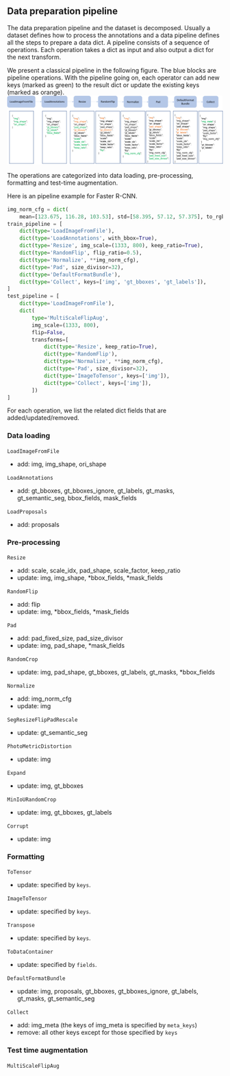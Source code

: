 ## Data preparation pipeline

The data preparation pipeline and the dataset is decomposed. Usually a dataset
defines how to process the annotations and a data pipeline defines all the steps to prepare a data dict.
A pipeline consists of a sequence of operations. Each operation takes a dict as input and also output a dict for the next transform.

We present a classical pipeline in the following figure. The blue blocks are pipeline operations. With the pipeline going on, each operator can add new keys (marked as green) to the result dict or update the existing keys (marked as orange).
![pipeline figure](demo/data_pipeline.png)

The operations are categorized into data loading, pre-processing, formatting and test-time augmentation.

Here is an pipeline example for Faster R-CNN.
```python
img_norm_cfg = dict(
    mean=[123.675, 116.28, 103.53], std=[58.395, 57.12, 57.375], to_rgb=True)
train_pipeline = [
    dict(type='LoadImageFromFile'),
    dict(type='LoadAnnotations', with_bbox=True),
    dict(type='Resize', img_scale=(1333, 800), keep_ratio=True),
    dict(type='RandomFlip', flip_ratio=0.5),
    dict(type='Normalize', **img_norm_cfg),
    dict(type='Pad', size_divisor=32),
    dict(type='DefaultFormatBundle'),
    dict(type='Collect', keys=['img', 'gt_bboxes', 'gt_labels']),
]
test_pipeline = [
    dict(type='LoadImageFromFile'),
    dict(
        type='MultiScaleFlipAug',
        img_scale=(1333, 800),
        flip=False,
        transforms=[
            dict(type='Resize', keep_ratio=True),
            dict(type='RandomFlip'),
            dict(type='Normalize', **img_norm_cfg),
            dict(type='Pad', size_divisor=32),
            dict(type='ImageToTensor', keys=['img']),
            dict(type='Collect', keys=['img']),
        ])
]
```

For each operation, we list the related dict fields that are added/updated/removed.

### Data loading

`LoadImageFromFile`
- add: img, img_shape, ori_shape

`LoadAnnotations`
- add: gt_bboxes, gt_bboxes_ignore, gt_labels, gt_masks, gt_semantic_seg, bbox_fields, mask_fields

`LoadProposals`
- add: proposals

### Pre-processing

`Resize`
- add: scale, scale_idx, pad_shape, scale_factor, keep_ratio
- update: img, img_shape, *bbox_fields, *mask_fields

`RandomFlip`
- add: flip
- update: img, *bbox_fields, *mask_fields

`Pad`
- add: pad_fixed_size, pad_size_divisor
- update: img, pad_shape, *mask_fields

`RandomCrop`
- update: img, pad_shape, gt_bboxes, gt_labels, gt_masks, *bbox_fields

`Normalize`
- add: img_norm_cfg
- update: img

`SegResizeFlipPadRescale`
- update: gt_semantic_seg

`PhotoMetricDistortion`
- update: img

`Expand`
- update: img, gt_bboxes

`MinIoURandomCrop`
- update: img, gt_bboxes, gt_labels

`Corrupt`
- update: img

### Formatting

`ToTensor`
- update: specified by `keys`.

`ImageToTensor`
- update: specified by `keys`.

`Transpose`
- update: specified by `keys`.

`ToDataContainer`
- update: specified by `fields`.

`DefaultFormatBundle`
- update: img, proposals, gt_bboxes, gt_bboxes_ignore, gt_labels, gt_masks, gt_semantic_seg

`Collect`
- add: img_meta (the keys of img_meta is specified by `meta_keys`)
- remove: all other keys except for those specified by `keys`

### Test time augmentation

`MultiScaleFlipAug`